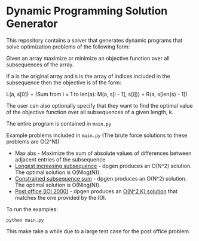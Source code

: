 # Dynamic Programming Solution Generator

This repository contains a solver that generates
dynamic programs that solve optimization problems
of the following form:

Given an array maximize or minimize an objective
function over all subsequences of the array.

If a is the original array and
s is the array of indices included in the subsequence
then the objective is of the form:

L(a, s[0]) + (Sum from i = 1 to len(a): M(a, s[i - 1], s[i])) + R(a, s[len(s) - 1])

The user can also optionally specify that they want to find
the optimal value of the objective function over all subsequences
of a given length, k.

The entire program is contained in `main.py`

Example problems included in `main.py` (The brute force solutions to these problems are O(2^N))
* Max abs - Maximize the sum of absolute values of
differences between adjacent entries of the subsequence
* [Longest increasing subsequence](https://leetcode.com/problems/longest-increasing-subsequence/) - dpgen produces an O(N^2) solution. The optimal solution is O(Nlog(N)).
* [Constrained subsequence sum](https://leetcode.com/problems/constrained-subsequence-sum/) - dpgen produces an O(N^2) solution. The optimal solution is O(Nlog(N)).
* [Post office (IOI 2000)](https://ioinformatics.org/page/ioi-2000/26) - dpgen produces an [O(N^2 K) solution](https://www.iarcs.org.in/inoi/online-study-material/problems/postoffice-soln.php#solution) that matches the one provided by the IOI.


To run the examples:

```
python main.py
```

This make take a while due to a large test case
for the post office problem.

